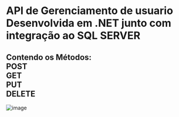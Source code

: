 <h1> API de Gerenciamento de usuario Desenvolvida em .NET junto com integração ao SQL SERVER </h1>

<h2> Contendo os Métodos: </br>
POST </br>
GET </br> 
PUT </br> 
DELETE

</h2>

![image](https://github.com/user-attachments/assets/a8327b47-471d-491e-a269-083871ac3b24)
